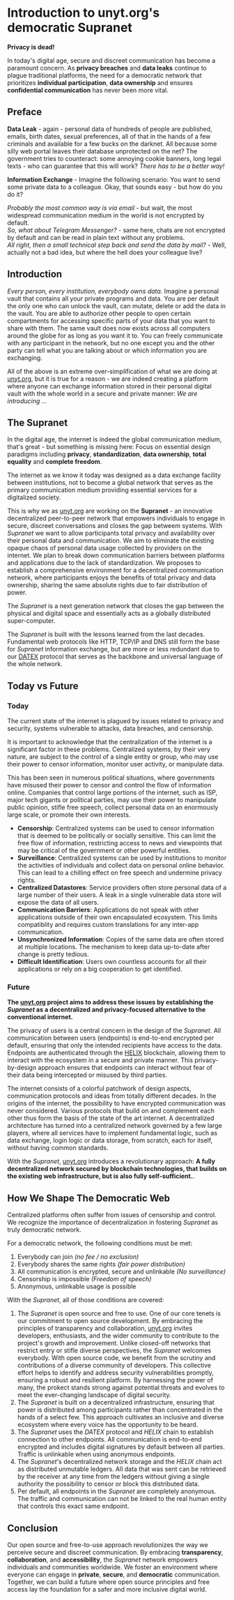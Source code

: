 <!--
	{
		description: "Introduction to unyt.org's democratic Supranet",
		preview: "res/header-democracy.png",
		date: ~2023-07-18~,
		tag: "Community",
		author: "unyt.org",
		authorRef: https://unyt.org
	};
-->

# Introduction to unyt.org's democratic Supranet

**Privacy is dead!**

In today's digital age, secure and discreet communication has become a paramount concern. As **privacy breaches** and **data leaks** continue to plague traditional platforms, the need for a democratic network that prioritizes **individual participation**, **data ownership** and ensures **confidential communication** has never been more vital.

## Preface
**Data Leak** - again - personal data of hundreds of people are published, emails, birth dates, sexual preferences, all of that in the hands of a few criminals and available for a few bucks on the darknet. All because some silly web portal leaves their database unprotected on the net? The government tries to counteract: some annoying cookie banners, long legal texts - who can guarantee that this will work? *There has to be a better way!*

**Information Exchange** - Imagine the following scenario:
You want to send some private data to a colleague. 
Okay, that sounds easy - but how do you do it?

*Probably the most common way is via email* - but wait, the most widespread communication medium in the world is not encrypted by default.<br>
*So, what about Telegram Messenger?* - same here, chats are not encrypted by default and can be read in plain text without any problems.<br>
*All right, then a small technical step back and send the data by mail?* - Well, actually not a bad idea, but where the hell does your colleague live?


## Introduction
*Every person, every institution, everybody owns data.* 
Imagine a personal vault that contains all your private programs and data. You are per default the only one who can unlock the vault, can mutate, delete or add the data in the vault. You are able to authorize other people to open certain compartments for accessing specific parts of your data that you want to share with them. The same vault does now exists across all computers around the globe for as long as you want it to. You can freely communicate with any participant in the network, but no one except you and the other party can tell what you are talking about or which information you are exchanging.

All of the above is an extreme over-simplification of what we are doing at [unyt.org](https://unyt.org), but it is true for a reason - we are indeed creating a platform where anyone can exchange information stored in their personal digital vault with the whole world in a secure and private manner: *We are introducing ...*

## The Supranet
In the digital age, the internet is indeed the global communication medium, that's great - but something is missing here: Focus on essential design paradigms including **privacy**, **standardization**, **data ownership**, **total equality** and **complete freedom**.
 
The internet as we know it today was designed as a data exchange facility between institutions, not to become a global network that serves as the primary communication medium providing essential services for a digitalized society. 

This is why we as [unyt.org](https://unyt.org) are working on the **Supranet** - an innovative decentralized peer-to-peer network that empowers individuals to engage in secure, discreet conversations and closes the gap betweem systems. With *Supranet* we want to allow participants total privacy and availability over their personal data and communication. We aim to eliminate the existing opaque chaos of personal data usage collected by providers on the internet. We plan to break down communication barriers between platforms and applications due to the lack of standardization. We proposes to establish a comprehensive environment for a decentralized communication network, where participants enjoys the benefits of total privacy and data ownership, sharing the same absolute rights due to fair distribution of power.

The *Supranet* is a next generation network that closes the gap between the physical and digital space and essentially acts as a globally distributed super-computer.

The *Supranet* is built with the lessons learned from the last decades.
Fundamental web protocols like HTTP, TCP/IP and DNS still form the base for *Supranet* information exchange, but are more or less redundant due to our [DATEX](https://docs.unyt.org/datex) protocol that serves as the backbone and universal language of the whole network.


## Today vs Future

### Today
The current state of the internet is plagued by issues related to privacy and security, systems vulnerable to attacks, data breaches, and censorship.

It is important to acknowledge that the centralization of the internet is a significant factor in these problems. Centralized systems, by their very nature, are subject to the control of a single entity or group, who may use their power to censor information, monitor user activity, or manipulate data.

This has been seen in numerous political situations, where governments have misused their power to censor and control the flow of information online. Companies that control large portions of the internet, such as ISP, major tech gigants or political parties, may use their power to manipulate public opinion, stifle free speech, collect personal data on an enormously large scale, or promote their own interests.

* **Censorship**: Centralized systems can be used to censor information that is deemed to be politically or socially sensitive. This can limit the free flow of information, restricting access to news and viewpoints that may be critical of the government or other powerful entities.
* **Surveillance**: Centralized systems can be used by institutions to monitor the activities of individuals and collect data on personal online behavior. This can lead to a chilling effect on free speech and undermine privacy rights.
* **Centralized Datastores**: Service providers often store personal data of a large number of their users. A leak in a single vulnerable data store will expose the data of all users.
* **Communication Barriers**: Applications do not speak with other applications outside of their own encapsulated ecosystem. This limits compatiblity and requires custom translations for any inter-app communication.
* **Unsynchronized Information**: Copies of the same data are often stored at multiple locations. The mechanism to keep data up-to-date after change is pretty tedious.
* **Difficult Identification**: Users own countless accounts for all their applications or rely on a big cooperation to get identified.


### Future
**The [unyt.org](https://unyt.org) project aims to address these issues by establishing the *Supranet* as a decentralized and privacy-focused alternative to the conventional internet.**

The privacy of users is a central concern in the design of the *Supranet*. All communication between users (endpoints) is end-to-end encrypted per default, ensuring that only the intended recipients have access to the data. Endpoints are authenticated through the [HELIX](https://unyt.org) blockchain, allowing them to interact with the ecosystem in a secure and private manner. This privacy-by-design approach ensures that endpoints can interact without fear of their data being intercepted or misused by third parties.

The internet consists of a colorful patchwork of design aspects, communication protocols and ideas from totally different decades. In the origins of the internet, the possibility to have encrypted communication was never considered. Various protocols that build on and complement each other thus form the basis of the state of the art internet. A decentralized architecture has turned into a centralized network governed by a few large players, where all services have to implement fundamental logic, such as data exchange, login logic or data storage, from scratch, each for itself, without having common standards.

With the *Supranet*, [unyt.org](https://unyt.org) introduces a revolutionary approach: **A fully decentralized network secured by blockchain technologies, that builds on the existing web infrastructure, but is also fully self-sufficient.**.

## How We Shape The Democratic Web
Centralized platforms often suffer from issues of censorship and control. We recognize the importance of decentralization in fostering *Supranet* as truly democratic network.

For a democratic network, the following conditions must be met:
1. Everybody can join *(no fee / no exclusion)*
2. Everybody shares the same rights *(fair power distribution)*
3. All communication is encrypted, secure and unlinkable *(No surveillance)*
4. Censorship is impossible *(Freedom of speech)*
5. Anonymous, unlinkable usage is possible

With the *Supranet*, all of those conditions are covered:
1. The *Supranet* is open source and free to use. One of our core tenets is our commitment to open source development. By embracing the principles of transparency and collaboration, [unyt.org](https://unyt.org) invites developers, enthusiasts, and the wider community to contribute to the project's growth and improvement. Unlike closed-off networks that restrict entry or stifle diverse perspectives, the *Supranet* welcomes everybody. With open source code, we benefit from the scrutiny and contributions of a diverse community of developers. This collective effort helps to identify and address security vulnerabilities promptly, ensuring a robust and resilient platform. By harnessing the power of many, the prokect stands strong against potential threats and evolves to meet the ever-changing landscape of digital security.
2. The *Supranet* is built on a decentralized infrastructure, ensuring that power is distributed among participants rather than concentrated in the hands of a select few. This approach cultivates an inclusive and diverse ecosystem where every voice has the opportunity to be heard. 
3. The *Supranet* uses the *DATEX* protocol and *HELIX* chain to establish connection to other endpoints. All communication is end-to-end encrypted and includes digital signatures by default between all parties. Traffic is unlinkable when using anonymous endpoints.
4. The *Supranet*'s decentralized network storage and the *HELIX* chain act as distributed unmutable ledgers. All data that was sent can be retrieved by the receiver at any time from the ledgers without giving a single authority the possibility to censor or block this distributed data.
5. Per default, all endpoints in the *Supranet* are completely anonymous. The traffic and communication can not be linked to the real human entity that controls this exact same endpoint.


## Conclusion
Our open source and free-to-use approach revolutionizes the way we perceive secure and discreet communication. By embracing **transparency**, **collaboration**, and **accessibility**, the *Supranet* network empowers individuals and communities worldwide. We foster an environment where everyone can engage in **private**, **secure**, and **democratic** communication. Together, we can build a future where open source principles and free access lay the foundation for a safer and more inclusive digital world.
